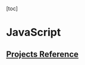 [toc]

# JavaScript

## [Projects Reference](https://github.com/bradtraversy/modern_js_udemy_projects)